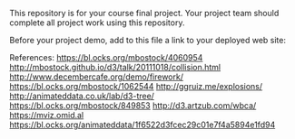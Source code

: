 This repository is for your course final project. Your project team
should complete all project work using this repository.

Before your project demo, add to this file a link to your deployed
web site:  


References:
https://bl.ocks.org/mbostock/4060954
http://mbostock.github.io/d3/talk/20111018/collision.html
http://www.decembercafe.org/demo/firework/
https://bl.ocks.org/mbostock/1062544
http://ggruiz.me/explosions/
http://animateddata.co.uk/lab/d3-tree/
https://bl.ocks.org/mbostock/849853
http://d3.artzub.com/wbca/
https://mviz.omid.al
https://bl.ocks.org/animateddata/1f6522d3fcec29c01e7f4a5894e1fd94
